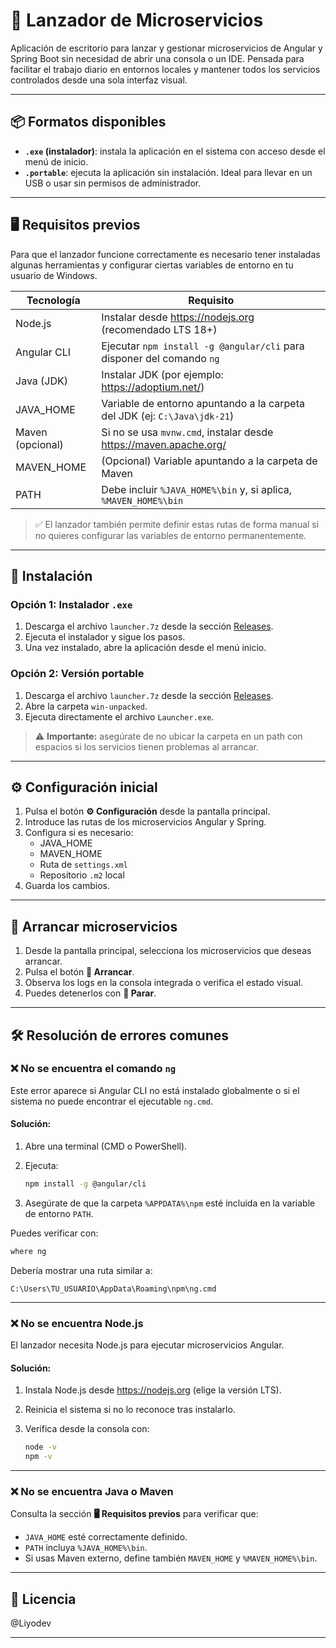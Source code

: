 # 🚀 Lanzador de Microservicios

Aplicación de escritorio para lanzar y gestionar microservicios de Angular y Spring Boot sin necesidad de abrir una consola o un IDE. Pensada para facilitar el trabajo diario en entornos locales y mantener todos los servicios controlados desde una sola interfaz visual.

---

## 📦 Formatos disponibles

- **`.exe` (instalador)**: instala la aplicación en el sistema con acceso desde el menú de inicio.
- **`.portable`**: ejecuta la aplicación sin instalación. Ideal para llevar en un USB o usar sin permisos de administrador.

---

## 🖥️ Requisitos previos

Para que el lanzador funcione correctamente es necesario tener instaladas algunas herramientas y configurar ciertas variables de entorno en tu usuario de Windows.

| Tecnología     | Requisito                                                                 |
|----------------|---------------------------------------------------------------------------|
| Node.js        | Instalar desde https://nodejs.org (recomendado LTS 18+)                   |
| Angular CLI    | Ejecutar `npm install -g @angular/cli` para disponer del comando `ng`     |
| Java (JDK)     | Instalar JDK (por ejemplo: https://adoptium.net/)                         |
| JAVA_HOME      | Variable de entorno apuntando a la carpeta del JDK (ej: `C:\Java\jdk-21`) |
| Maven (opcional) | Si no se usa `mvnw.cmd`, instalar desde https://maven.apache.org/       |
| MAVEN_HOME     | (Opcional) Variable apuntando a la carpeta de Maven                       |
| PATH           | Debe incluir `%JAVA_HOME%\bin` y, si aplica, `%MAVEN_HOME%\bin`           |

> ✅ El lanzador también permite definir estas rutas de forma manual si no quieres configurar las variables de entorno permanentemente.

---

## 🔧 Instalación

### Opción 1: Instalador `.exe`
1. Descarga el archivo `launcher.7z` desde la sección [Releases](../../releases).
2. Ejecuta el instalador y sigue los pasos.
3. Una vez instalado, abre la aplicación desde el menú inicio.

### Opción 2: Versión portable
1. Descarga el archivo `launcher.7z` desde la sección [Releases](../../releases).
2. Abre la carpeta `win-unpacked`.
3. Ejecuta directamente el archivo `Launcher.exe`.

> ⚠️ **Importante:** asegúrate de no ubicar la carpeta en un path con espacios si los servicios tienen problemas al arrancar.

---

## ⚙️ Configuración inicial

1. Pulsa el botón **⚙️ Configuración** desde la pantalla principal.
2. Introduce las rutas de los microservicios Angular y Spring.
3. Configura si es necesario:
   - JAVA_HOME
   - MAVEN_HOME
   - Ruta de `settings.xml`
   - Repositorio `.m2` local
4. Guarda los cambios.

---

## 🏁 Arrancar microservicios

1. Desde la pantalla principal, selecciona los microservicios que deseas arrancar.
2. Pulsa el botón **🚀 Arrancar**.
3. Observa los logs en la consola integrada o verifica el estado visual.
4. Puedes detenerlos con **🛑 Parar**.

---

## 🛠️ Resolución de errores comunes

### ❌ No se encuentra el comando `ng`
Este error aparece si Angular CLI no está instalado globalmente o si el sistema no puede encontrar el ejecutable `ng.cmd`.

#### Solución:
1. Abre una terminal (CMD o PowerShell).
2. Ejecuta:

   ```bash
   npm install -g @angular/cli
   ```

3. Asegúrate de que la carpeta `%APPDATA%\npm` esté incluida en la variable de entorno `PATH`.

Puedes verificar con:

```cmd
where ng
```

Debería mostrar una ruta similar a:

```
C:\Users\TU_USUARIO\AppData\Roaming\npm\ng.cmd
```

---

### ❌ No se encuentra Node.js

El lanzador necesita Node.js para ejecutar microservicios Angular.

#### Solución:
1. Instala Node.js desde https://nodejs.org (elige la versión LTS).
2. Reinicia el sistema si no lo reconoce tras instalarlo.
3. Verifica desde la consola con:

   ```cmd
   node -v
   npm -v
   ```

---

### ❌ No se encuentra Java o Maven

Consulta la sección **🖥️ Requisitos previos** para verificar que:

- `JAVA_HOME` esté correctamente definido.
- `PATH` incluya `%JAVA_HOME%\bin`.
- Si usas Maven externo, define también `MAVEN_HOME` y `%MAVEN_HOME%\bin`.

---
## 📝 Licencia

@Liyodev

---

